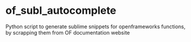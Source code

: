 # of_subl_autocomplete
Python script to generate sublime snippets for openframeworks functions, by scrapping them from OF documentation website

